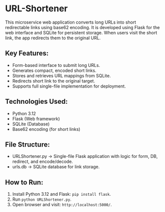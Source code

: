 # URL-Shortener
This microservice web application converts long URLs into short redirectable links using base62 encoding. It is developed using Flask for the web interface and SQLite for persistent storage. When users visit the short link, the app redirects them to the original URL.

Key Features:
-------------
- Form-based interface to submit long URLs.
- Generates compact, encoded short links.
- Stores and retrieves URL mappings from SQLite.
- Redirects short link to the original target.
- Supports full single-file implementation for deployment.

Technologies Used:
------------------
- Python 3.12
- Flask (Web framework)
- SQLite (Database)
- Base62 encoding (for short links)

File Structure:
---------------
- URLShortener.py → Single-file Flask application with logic for form, DB, redirect, and encode/decode.
- urls.db         → SQLite database for link storage.

How to Run:
-----------
1. Install Python 3.12 and Flask: `pip install flask`.
2. Run `python URLShortener.py`.
3. Open browser and visit: `http://localhost:5000/`.

